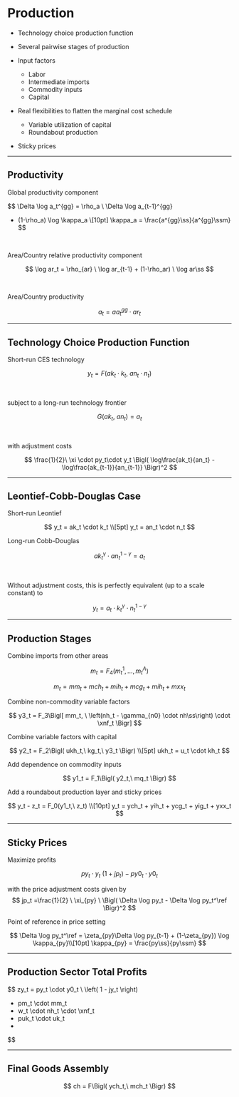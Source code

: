 
# Production

* Technology choice production function

* Several pairwise stages of production
    
* Input factors
    * Labor
    * Intermediate imports
    * Commodity inputs
    * Capital

* Real flexibilities to flatten the marginal cost schedule
    * Variable utilization of capital
    * Roundabout production

* Sticky prices


---

## Productivity 

Global productivity component

$$
\Delta \log a_t^{gg} = \rho_a \ \Delta \log a_{t-1}^{gg} 
+ (1-\rho_a) \log \kappa_a \\[10pt]
\kappa_a = \frac{a^{gg}\ss}{a^{gg}\ssm}
$$

<br/>

Area/Country relative productivity component

$$
\log ar_t = \rho_{ar} \ \log ar_{t-1} + (1-\rho_ar) \ \log ar\ss
$$

<br/>

Area/Country productivity

$$
a_t = aa^{gg}_t \cdot ar_t
$$

---


## Technology Choice Production Function

Short-run CES technology

$$
y_t = F\left( ak_t \cdot k_t, \ an_t \cdot n_t \right)
$$

<br/>

subject to a long-run technology frontier

$$
G(ak_t, \ an_t) = a_t
$$

<br/>

with adjustment costs

$$
\frac{1}{2}\ \xi \cdot py_t\cdot y_t \Bigl( \log\frac{ak_t}{an_t} -
\log\frac{ak_{t-1}}{an_{t-1}} \Bigr)^2
$$

---

## Leontief-Cobb-Douglas Case

Short-run Leontief

$$
y_t = ak_t \cdot k_t \\[5pt]
y_t = an_t \cdot n_t 
$$

Long-run Cobb-Douglas

$$
ak_t{}^\gamma \cdot an_t{}^{1-\gamma} = a_t
$$

<br/>

Without adjustment costs, this is perfectly equivalent (up to a scale
constant) to

$$
y_t = a_t \cdot k_t{}^\gamma \cdot n_t{}^{1-\gamma}
$$

---

## Production Stages

Combine imports from other areas

$$
m_t = F_4\left( m_t^1, \dots, m_t^A \right)
$$

$$
m_t = mm_t + mch_t + mih_t + mcg_t + mih_t + mxx_t
$$

Combine non-commodity variable factors

$$
y3_t = F_3\Bigl[ mm_t, \ \left(nh_t - \gamma_{n0} \cdot nh\ss\right) \cdot \xnf_t \Bigr]
$$


Combine variable factors with capital

$$
y2_t = F_2\Bigl( ukh_t,\ kg_t,\ y3_t \Bigr) \\[5pt]
ukh_t = u_t \cdot kh_t
$$

Add dependence on commodity inputs

$$
y1_t = F_1\Bigl( y2_t,\ mq_t \Bigr)
$$

Add a roundabout production layer and sticky prices

$$
y_t - z_t = F_0(y1_t,\ z_t) \\[10pt]
y_t = ych_t + yih_t + ycg_t + yig_t + yxx_t
$$

---

## Sticky Prices

Maximize profits

$$
py_t \cdot y_t \ \left(1 + jp_t\right) - py0_t \cdot y0_t
$$

with the price adjustment costs given by
$$
jp_t 
=\frac{1}{2} \ \xi_{py} \ \Bigl( \Delta \log py_t - \Delta \log py_t^\ref \Bigr)^2
$$

Point of reference in price setting

$$
\Delta \log py_t^\ref = \zeta_{py}\Delta \log py_{t-1} + (1-\zeta_{py})
\log \kappa_{py}\\[10pt]
\kappa_{py} = \frac{py\ss}{py\ssm}
$$

---

## Production Sector Total Profits

$$
zy_t 
= py_t \cdot y0_t \ \left( 1 - jy_t \right)
- pm_t \cdot mm_t 
- w_t \cdot nh_t \cdot \xnf_t 
- puk_t \cdot uk_t
- 
$$

---

## Final Goods Assembly

$$
ch = F\Bigl( ych_t,\ mch_t \Bigr)
$$




